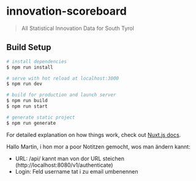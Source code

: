 # innovation-scoreboard

> All Statistical Innovation Data for South Tyrol

## Build Setup

``` bash
# install dependencies
$ npm run install

# serve with hot reload at localhost:3000
$ npm run dev

# build for production and launch server
$ npm run build
$ npm run start

# generate static project
$ npm run generate
```

For detailed explanation on how things work, check out [Nuxt.js docs](https://nuxtjs.org).

Hallo Martin, i hon mor a poor Notitzen gemocht, wos man ändern kannt:
- URL: /api/ kannt man von dor URL steichen (http://localhost:8080/v1/authenticate)
- Login: Feld username tat i zu email umbenennen
